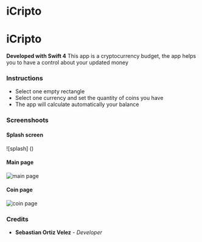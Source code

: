 # iCripto
# iCripto

**Developed with Swift 4**
This app is a cryptocurrency budget, the app helps you to have a control about your updated money

### Instructions
- Select one empty rectangle
- Select one currency and set the quantity of coins you have
- The app will calculate automatically your balance

### Screenshoots

#### Splash screen
![splash] ()

#### Main page
![main page]()

#### Coin page
![coin page]()

### Credits

- **Sebastian Ortiz Velez** - *Developer*
